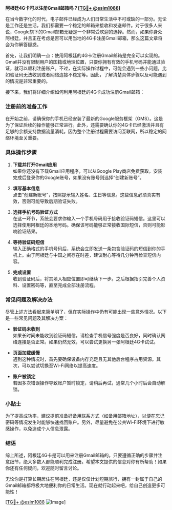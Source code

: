 **阿根廷4G卡可以注册Gmail邮箱吗？[[TG💪+ @esim1088](https://t.me/s/esim1088)]**

在当今数字化的时代，电子邮件已经成为人们日常生活中不可或缺的一部分。无论是工作还是生活，我们都需要一个稳定的邮箱来接收和发送邮件。对于很多人来说，Google旗下的Gmail邮箱无疑是一个非常受欢迎的选择。然而，如果你身处阿根廷，并且正在考虑是否可以用当地的4G卡注册Gmail邮箱，那么这篇文章将会为你解答疑惑。

首先，让我们明确一点：使用阿根廷的4G卡注册Gmail邮箱是完全可以实现的。Gmail并没有限制用户的国籍或地理位置，只要你拥有有效的手机号码并能通过验证，就可以顺利注册账户。不过，在实际操作过程中，可能会遇到一些小问题，比如验证码无法收到或者网络连接不稳定等。因此，了解清楚具体步骤以及可能遇到的情况是非常重要的。

接下来，我们将详细介绍如何利用阿根廷的4G卡成功注册Gmail邮箱：

### 注册前的准备工作

在开始之前，请确保你的手机已经安装了最新的Google服务框架（GMS）。这是为了保证后续的操作能够正常进行。此外，还需要确认你的4G卡已经激活并且有足够的余额支持数据流量消耗。因为整个注册过程需要访问互联网，所以稳定的网络环境至关重要。

### 具体操作步骤

1. **下载并打开Gmail应用**  
   如果你还没有下载Gmail应用程序，可以从Google Play商店免费获取。安装完成后登录你的Google账号，如果没有账号则选择“创建新账号”。

2. **填写基本信息**  
   点击“创建新账号”，按照提示输入姓名、生日等信息。这些信息必须真实有效，否则可能导致后期验证失败。

3. **选择手机号码验证方式**  
   在这一环节，系统会要求你输入一个手机号码用于接收验证码短信。这里可以选择使用阿根廷的本地号码。确保该号码能够正常接收国际短信，否则可能影响验证结果。

4. **等待验证码短信**  
   输入正确格式的手机号码后，系统会立即发送一条包含验证码的短信到你的手机上。由于阿根廷与中国之间存在时差，建议耐心等待几分钟再检查短信内容。

5. **完成设置**  
   收到验证码后，将其填入相应位置即可继续下一步。之后根据指引完善个人资料、设置密码等，直至完成全部注册流程。

### 常见问题及解决办法

尽管上述方法看起来简单明了，但在实际操作中仍有可能出现一些意外情况。以下是一些常见问题及其解决方案：

- **验证码未收到**  
  如果长时间未能收到验证码短信，请检查手机信号强度是否良好，同时确认网络连接是否正常。如果仍然无效，可以尝试更换另一张阿根廷4G卡试试。

- **页面加载缓慢**  
  遇到这种情况时，首先要确保设备内存充足且无其他后台程序占用资源。其次，可以尝试切换至Wi-Fi网络以提高速度。

- **账户被锁定**  
  若因多次错误操作导致账户暂时锁定，请稍后再试，通常几个小时后会自动解锁。

### 小贴士

为了提高成功率，建议提前准备好备用联系方式（如备用邮箱地址），以便在忘记密码等情况发生时能够快速找回账户。另外，尽量避免在公共Wi-Fi环境下进行敏感操作，以免造成个人信息泄露。

### 结语

综上所述，阿根廷4G卡是可以用来注册Gmail邮箱的。只要遵循正确的步骤并注意细节，绝大多数人都能顺利完成注册。希望本文提供的信息对你有所帮助！如果你还有任何疑问，欢迎随时留言讨论。

无论你是打算长期居住在阿根廷，还是仅仅计划短期旅行，拥有一封属于自己的Gmail邮箱都将极大地便利你的日常生活。现在就行动起来吧，给自己创造更多可能性！

[[TG💪+ @esim1088](https://t.me/s/esim1088) ![Image](https://i.postimg.cc/4NQfJmqS/Snipaste-2025-05-13-00-14-12.png)]